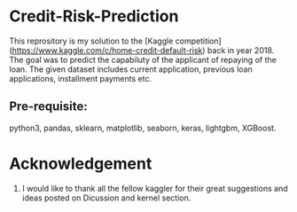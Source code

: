 # Credit-Risk-Prediction
This reprository is my solution to the [Kaggle competition] (https://www.kaggle.com/c/home-credit-default-risk) back in year 2018. The goal was to predict the capabiluty of the applicant of repaying of the loan. The given dataset includes current application, previous loan applications, installment payments etc. 

## Pre-requisite:
python3, pandas, sklearn, matplotlib, seaborn, keras, lightgbm, XGBoost.

# Acknowledgement
1. I would like to thank all the fellow kaggler for their great suggestions and ideas posted on Dicussion and kernel section.    

